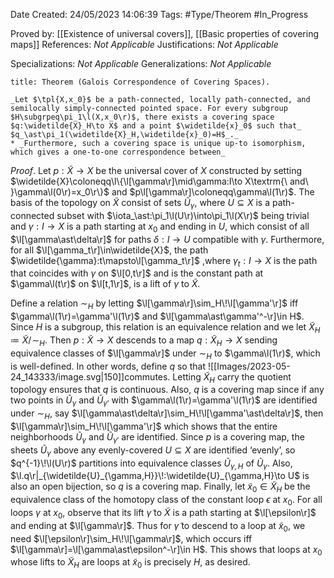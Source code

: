 <div class="topSpace"></div>

Date Created: 24/05/2023 14:06:39
Tags: #Type/Theorem #In_Progress

Proved by: [[Existence of universal covers]], [[Basic properties of covering maps]]
References: _Not Applicable_
Justifications: _Not Applicable_

Specializations: _Not Applicable_
Generalizations: _Not Applicable_

``` ad-Theorem
title: Theorem (Galois Correspondence of Covering Spaces).

_Let $\tpl{X,x_0}$ be a path-connected, locally path-connected, and semilocally simply-connected pointed space. For every subgroup $H\subgrpeq\pi_1\l(X,x_0\r)$, there exists a covering space $q:\widetilde{X}_H\to X$ and a point $\widetilde{x}_0$ such that_ $q_\ast\pi_1(\widetilde{X}_H,\widetilde{x}_0)=H$_._
* _Furthermore, such a covering space is unique up-to isomorphism, which gives a one-to-one correspondence between_

```

_Proof_. Let $p:\widetilde{X}\to X$ be the universal cover of $X$ constructed by setting $\widetilde{X}\coloneqq\l\{\l[\gamma\r]\mid\gamma:I\to X\textrm{\ and\ }\gamma\l(0\r)=x_0\r\}$ and $p\l[\gamma\r]\coloneqq\gamma\l(1\r)$. The basis of the topology on $\widetilde{X}$ consist of sets $\widetilde{U}_\gamma$, where $U\subseteq X$ is a path-connected subset with $\iota_\ast:\pi_1\l(U\r)\into\pi_1\l(X\r)$ being trivial and $\gamma:I\to X$ is a path starting at $x_0$ and ending in $U$, which consist of all $\l[\gamma\ast\delta\r]$ for paths $\delta:I\to U$ compatible with $\gamma$. Furthermore, for all $\l[\gamma_t\r]\in\widetilde{X}$, the path $\widetilde{\gamma}:t\mapsto\l[\gamma_t\r]$ ,where $\gamma_t:I\to X$ is the path that coincides with $\gamma$ on $\l[0,t\r]$ and is the constant path at $\gamma\l(t\r)$ on $\l[t,1\r]$, is a lift of $\gamma$ to $\widetilde{X}$.

Define a relation $\sim_H$ by letting $\l[\gamma\r]\sim_H\!\l[\gamma'\r]$ iff $\gamma\l(1\r)=\gamma'\l(1\r)$ and $\l[\gamma\ast\gamma'^-\r]\in H$. Since $H$ is a subgroup, this relation is an equivalence relation and we let $\widetilde{X}_H\coloneqq\widetilde{X}/\!\sim_H$. Then $p:\widetilde{X}\to X$ descends to a map $q:\widetilde{X}_H\to X$ sending equivalence classes of $\l[\gamma\r]$ under $\sim_H$ to $\gamma\l(1\r)$, which is well-defined. In other words, define $q$ so that
![[Images/2023-05-24_143333/image.svg|150]]commutes. Letting $\widetilde{X}_H$ carry the quotient topology ensures that $q$ is continuous. Also, $q$ is a covering map since if any two points in $\widetilde{U}_\gamma$ and $\widetilde{U}_{\gamma'}$ with $\gamma\l(1\r)=\gamma'\l(1\r)$ are identified under $\sim_H$, say $\l[\gamma\ast\delta\r]\sim_H\!\l[\gamma'\ast\delta\r]$, then $\l[\gamma\r]\sim_H\!\l[\gamma'\r]$ which shows that the entire neighborhoods $\widetilde{U}_\gamma$ and $\widetilde{U}_{\gamma'}$ are identified. Since $p$ is a covering map, the sheets $\widetilde{U}_\gamma$ above any evenly-covered $U\subseteq X$ are identified $\textrm{`}$evenly$\textrm{'}$, so $q^{-1}\!\l(U\r)$ partitions into equivalence classes $\widetilde{U}_{\gamma,H}$ of $\widetilde{U}_\gamma$. Also, $\l.q\r|_{\widetilde{U}_{\gamma,H}}\!:\widetilde{U}_{\gamma,H}\to U$ is also an open bijection, so $q$ is a covering map. Finally, let $\widetilde{x}_0\in\widetilde{X}_H$ be the equivalence class of the homotopy class of the constant loop $\epsilon$ at $x_0$. For all loops $\gamma$ at $x_0$, observe that its lift $\widetilde{\gamma}$ to $\widetilde{X}$ is a path starting at $\l[\epsilon\r]$ and ending at $\l[\gamma\r]$. Thus for $\widetilde{\gamma}$ to descend to a loop at $\widetilde{x}_0$, we need $\l[\epsilon\r]\sim_H\!\l[\gamma\r]$, which occurs iff $\l[\gamma\r]=\l[\gamma\ast\epsilon^-\r]\in H$. This shows that loops at $x_0$ whose lifts to $\widetilde{X}_H$ are loops at $\widetilde{x}_0$ is precisely $H$, as desired.
